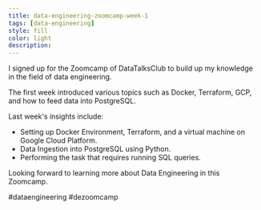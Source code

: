 ```yaml
---
title: data-engineering-zoomcamp-week-1
tags: [data-engineering]
style: fill
color: light
description: 
---
```


I signed up for the Zoomcamp of DataTalksClub to build up my knowledge in the field of data engineering.

The first week introduced various topics such as Docker, Terraform, GCP, and how to feed data into PostgreSQL.

Last week's insights include:
- Setting up Docker Environment, Terraform, and a virtual machine on Google Cloud Platform.
- Data Ingestion into PostgreSQL using Python.
- Performing the task that requires running SQL queries.

Looking forward to learning more about Data Engineering in this Zoomcamp. 

#dataengineering #dezoomcamp